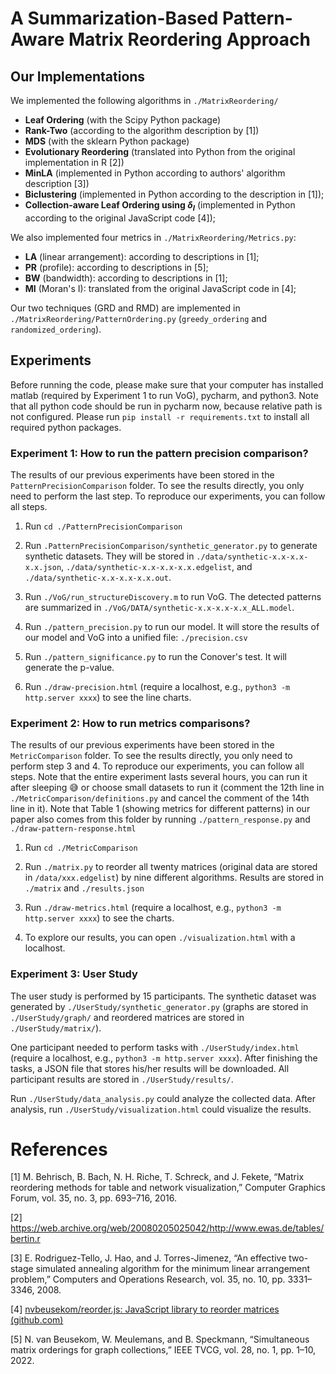 # A Summarization-Based Pattern-Aware Matrix Reordering Approach

## Our Implementations

We implemented the following algorithms in `./MatrixReordering/`

-   **Leaf Ordering** (with the Scipy Python package)
-   **Rank-Two** (according to the algorithm description by [1])
-   **MDS** (with the sklearn Python package)
-   **Evolutionary Reordering** (translated into Python from the original implementation in R [2])
-   **MinLA** (implemented in Python according to authors' algorithm description [3])
-   **Biclustering** (implemented in Python according to the description in [1]);
-   **Collection-aware Leaf Ordering using $\delta_I$** (implemented in Python according to the original JavaScript code [4]);

We also implemented four metrics in `./MatrixReordering/Metrics.py`:

-   **LA** (linear arrangement): according to descriptions in [1];
-   **PR** (profile): according to descriptions in [5];
-   **BW** (bandwidth): according to descriptions in [1];
-   **MI** (Moran's I): translated from the original JavaScript code in [4];

Our two techniques (GRD and RMD) are implemented in `./MatrixReordering/PatternOrdering.py` (`greedy_ordering` and `randomized_ordering`).

## Experiments

Before running the code, please make sure that your computer has installed matlab (required by Experiment 1 to run VoG), pycharm, and python3. Note that all python code should be run in pycharm now, because relative path is not configured.
Please run `pip install -r requirements.txt` to install all required python packages.

### Experiment 1: How to run the pattern precision comparison?

The results of our previous experiments have been stored in the `PatternPrecisionComparison` folder. To see the results directly, you only need to perform the last step. To reproduce our experiments, you can follow all steps.

1. Run `cd ./PatternPrecisionComparison`

2. Run `.PatternPrecisionComparison/synthetic_generator.py` to generate synthetic datasets. They will be stored in `./data/synthetic-x.x-x.x-x.x.json`, `./data/synthetic-x.x-x.x-x.x.edgelist`, and `./data/synthetic-x.x-x.x-x.x.out`.

3. Run `./VoG/run_structureDiscovery.m` to run VoG. The detected patterns are summarized in `./VoG/DATA/synthetic-x.x-x.x-x.x_ALL.model`.

4. Run `./pattern_precision.py` to run our model. It will store the results of our model and VoG into a unified file: `./precision.csv`

5. Run `./pattern_significance.py` to run the Conover's test. It will generate the p-value.

6. Run `./draw-precision.html` (require a localhost, e.g., `python3 -m http.server xxxx`) to see the line charts.

### Experiment 2: How to run metrics comparisons?

The results of our previous experiments have been stored in the `MetricComparison` folder. To see the results directly, you only need to perform step 3 and 4. To reproduce our experiments, you can follow all steps. Note that the entire experiment lasts several hours, you can run it after sleeping 😅 or choose small datasets to run it (comment the 12th line in `./MetricComparison/definitions.py` and cancel the comment of the 14th line in it). Note that Table 1 (showing metrics for different patterns) in our paper also comes from this folder by running `./pattern_response.py` and `./draw-pattern-response.html`

1. Run `cd ./MetricComparison`

2. Run `./matrix.py` to reorder all twenty matrices (original data are stored in `/data/xxx.edgelist`) by nine different algorithms. Results are stored in `./matrix` and `./results.json`

3. Run `./draw-metrics.html` (require a localhost, e.g., `python3 -m http.server xxxx`) to see the charts.

4. To explore our results, you can open `./visualization.html` with a localhost.

### Experiment 3: User Study

The user study is performed by 15 participants. The synthetic dataset was generated by `./UserStudy/synthetic_generator.py` (graphs are stored in `./UserStudy/graph/` and reordered matrices are stored in `./UserStudy/matrix/`).

One participant needed to perform tasks with `./UserStudy/index.html` (require a localhost, e.g., `python3 -m http.server xxxx`). After finishing the tasks, a JSON file that stores his/her results will be downloaded. All participant results are stored in `./UserStudy/results/`.

Run `./UserStudy/data_analysis.py` could analyze the collected data. After analysis, run `./UserStudy/visualization.html` could visualize the results.

# References

[1] M. Behrisch, B. Bach, N. H. Riche, T. Schreck, and J. Fekete, “Matrix reordering methods for table and network visualization,” Computer Graphics Forum, vol. 35, no. 3, pp. 693–716, 2016.

[2] https://web.archive.org/web/20080205025042/http://www.ewas.de/tables/bertin.r

[3] E. Rodriguez-Tello, J. Hao, and J. Torres-Jimenez, “An effective two-stage simulated annealing algorithm for the minimum linear arrangement problem,” Computers and Operations Research, vol. 35, no. 10, pp. 3331–3346, 2008.

[4] [nvbeusekom/reorder.js: JavaScript library to reorder matrices (github.com)](https://github.com/nvbeusekom/reorder.js)

[5] N. van Beusekom, W. Meulemans, and B. Speckmann, “Simultaneous matrix orderings for graph collections,” IEEE TVCG, vol. 28, no. 1, pp. 1–10, 2022.
